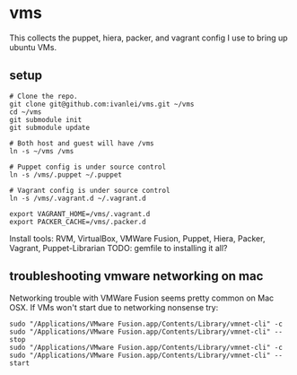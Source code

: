 vms
===
This collects the puppet, hiera, packer, and vagrant config I use to bring up ubuntu VMs.

setup
-----
```
# Clone the repo.
git clone git@github.com:ivanlei/vms.git ~/vms
cd ~/vms
git submodule init
git submodule update

# Both host and guest will have /vms
ln -s ~/vms /vms

# Puppet config is under source control
ln -s /vms/.puppet ~/.puppet

# Vagrant config is under source control
ln -s /vms/.vagrant.d ~/.vagrant.d

export VAGRANT_HOME=/vms/.vagrant.d
export PACKER_CACHE=/vms/.packer.d
```

Install tools: RVM, VirtualBox, VMWare Fusion, Puppet, Hiera, Packer, Vagrant, Puppet-Librarian
TODO: gemfile to installing it all?

troubleshooting vmware networking on mac
----------------------------------------
Networking trouble with VMWare Fusion seems pretty common on Mac OSX.  If VMs won't start due to networking nonsense try:
```
sudo "/Applications/VMware Fusion.app/Contents/Library/vmnet-cli" -c
sudo "/Applications/VMware Fusion.app/Contents/Library/vmnet-cli" --stop
sudo "/Applications/VMware Fusion.app/Contents/Library/vmnet-cli" -c
sudo "/Applications/VMware Fusion.app/Contents/Library/vmnet-cli" --start
```

